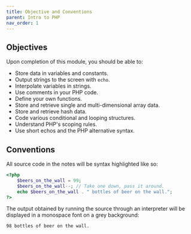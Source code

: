 ```yaml
---
title: Objective and Conventions 
parent: Intro to PHP
nav_order: 1
---
```



## Objectives

Upon completion of this module, you should be able to:

- Store data in variables and constants.
- Output strings to the screen with `echo`.
- Interpolate variables in strings.
- Use comments in your PHP code.
- Define your own functions.
- Store and retrieve single and multi-dimensional array data.
- Store and retrieve hash data.
- Code various conditional and looping structures.
- Understand PHP's scoping rules.
- Use short echos and the PHP alternative syntax.

## Conventions

All source code in the notes will be syntax highlighted like so:

```php
<?php
    $beers_on_the_wall = 99;
    $beers_on_the_wall--; // Take one down, pass it around.
    echo $beers_on_the_wall . " bottles of beer on the wall.";
?>
```

The output obtained by running the source through an interpreter will be displayed in a monospace font on a grey background:

```
98 bottles of beer on the wall.
```